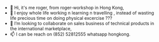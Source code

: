 - 👋 Hi, it's me roger, from roger-workshop in Hong Kong,
- 👀 I enjoy whole life working n learning n travelling , instead of wasting life precious time on doing physical excercise ???
- 💞️ I’m looking to collaborate on sales business of technical products in the international marketplace,
- 📫 I can be reach on (852) 52812555 whatsapp hongkong.
